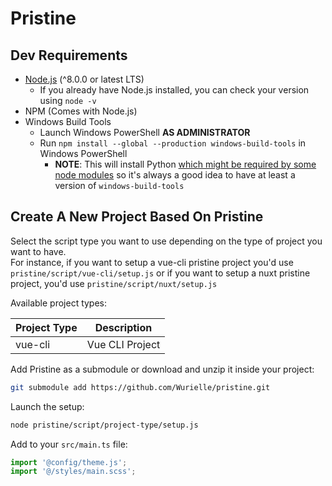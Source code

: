 # Pristine
## Dev Requirements
* [Node.js](https://nodejs.org/en/) (^8.0.0 or latest LTS)
   * If you already have Node.js installed, you can check your version using `node -v`
* NPM (Comes with Node.js)
* Windows Build Tools
    * Launch Windows PowerShell **AS ADMINISTRATOR**
    * Run `npm install --global --production windows-build-tools` in Windows PowerShell
        * **NOTE**: This will install Python [which might be required by some node modules](https://github.com/nodejs/node-gyp/issues/809#issuecomment-399698406) so it's always a good idea to have at least a version of `windows-build-tools`

## Create A New Project Based On Pristine
Select the script type you want to use depending on the type of project you want to have.  
For instance, if you want to setup a vue-cli pristine project you'd use `pristine/script/vue-cli/setup.js` or if you want to setup a nuxt pristine project, you'd use `pristine/script/nuxt/setup.js`

Available project types:  

| Project Type  | Description      |
|---------------|------------------|
| vue-cli       | Vue CLI Project  |

Add Pristine as a submodule or download and unzip it inside your project:
```bash
git submodule add https://github.com/Wurielle/pristine.git
```

Launch the setup:
```bash
node pristine/script/project-type/setup.js
```

Add to your `src/main.ts` file:
```javascript
import '@config/theme.js';
import '@/styles/main.scss';
```

